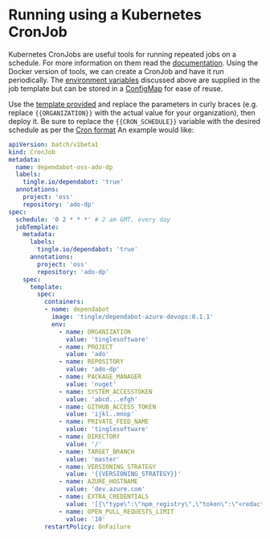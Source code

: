 # Running using a Kubernetes CronJob

Kubernetes CronJobs are useful tools for running repeated jobs on a schedule. For more information on them read the [documentation](https://kubernetes.io/docs/concepts/workloads/controllers/cron-jobs/).
Using the Docker version of tools, we can create a CronJob and have it run periodically. The [environment variables](#environment-variables) discussed above are supplied in the job template but can be stored in a [ConfigMap](https://kubernetes.io/docs/concepts/configuration/configmap/) for ease of reuse.

Use the [template provided](./dependabot-template.yml) and replace the parameters in curly braces (e.g. replace `{{ORGANIZATION}}` with the actual value for your organization), then deploy it. Be sure to replace the `{{CRON_SCHEDULE}}` variable with the desired schedule as per the [Cron format](https://en.wikipedia.org/wiki/Cron) An example would like:

```yml
apiVersion: batch/v1beta1
kind: CronJob
metadata:
  name: dependabot-oss-ado-dp
  labels:
    tingle.io/dependabot: 'true'
  annotations:
    project: 'oss'
    repository: 'ado-dp'
spec:
  schedule: '0 2 * * *' # 2 am GMT, every day
  jobTemplate:
    metadata:
      labels:
        tingle.io/dependabot: 'true'
      annotations:
        project: 'oss'
        repository: 'ado-dp'
    spec:
      template:
        spec:
          containers:
          - name: dependabot
            image: 'tingle/dependabot-azure-devops:0.1.1'
            env:
              - name: ORGANIZATION
                value: 'tinglesoftware'
              - name: PROJECT
                value: 'ado'
              - name: REPOSITORY
                value: 'ado-dp'
              - name: PACKAGE_MANAGER
                value: 'nuget'
              - name: SYSTEM_ACCESSTOKEN
                value: 'abcd...efgh'
              - name: GITHUB_ACCESS_TOKEN
                value: 'ijkl..mnop'
              - name: PRIVATE_FEED_NAME
                value: 'tinglesoftware'
              - name: DIRECTORY
                value: '/'
              - name: TARGET_BRANCH
                value: 'master'
              - name: VERSIONING_STRATEGY
                value: '{{VERSIONING_STRATEGY}}'
              - name: AZURE_HOSTNAME
                value: 'dev.azure.com'
              - name: EXTRA_CREDENTIALS
                value: '[{\"type\":\"npm_registry\",\"token\":\"<redacted>\",\"registry\":\"npm.fontawesome.com\"}]'
              - name: OPEN_PULL_REQUESTS_LIMIT
                value: '10'
          restartPolicy: OnFailure

```
